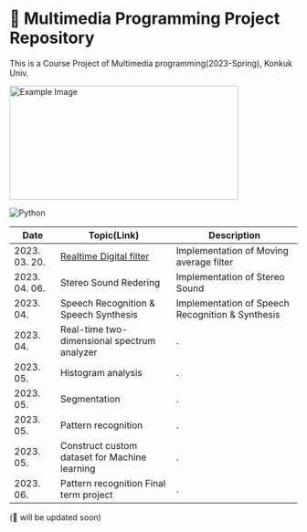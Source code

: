 # 📱 Multimedia Programming Project Repository

This is a Course Project of Multimedia programming(2023-Spring), Konkuk Univ.

<img src="https://user-images.githubusercontent.com/96612168/226812754-edf93c9b-48b0-4235-9ba3-b4877139cab5.png" alt="Example Image" width="400" height="200">


![Python](https://img.shields.io/badge/Python-ecd53f.svg?&style=for-the-badge&logo=Java&logoColor=white)


|Date|Topic(Link)|Description|
|------|---|---|
|2023. 03. 20.|[Realtime Digital filter](https://github.com/versatile0010/Multimedia/tree/main/week3)|Implementation of Moving average filter|
|2023. 04. 06.|Stereo Sound Redering|Implementation of Stereo Sound|
|2023. 04.|Speech Recognition & Speech Synthesis|Implementation of Speech Recognition & Synthesis|
|2023. 04.|Real-time two-dimensional spectrum analyzer|.|
|2023. 05.|Histogram analysis|.|
|2023. 05.|Segmentation|.|
|2023. 05.|Pattern recognition|.|
|2023. 05.|Construct custom dataset for Machine learning|.|
|2023. 06.|Pattern recognition Final term project|.|


(🔨 will be updated soon)
